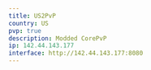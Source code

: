 ```yaml
---
title: US2PvP
country: US
pvp: true
description: Modded CorePvP
ip: 142.44.143.177
interface: http://142.44.143.177:8080
---
```


